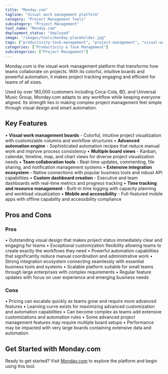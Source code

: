 ```yaml
---
title: "Monday.com"
tagline: "Visual work management platform"
category: "Project Management Tools"
subcategory: "Project Management"
tool_name: "Monday.com"
deployment_status: "deployed"
image: "/images/tools/monday-placeholder.jpg"
tags: ["productivity-task-management", "project-management", "visual-workflows", "team-collaboration", "workflow-automation"]
categories: ["Productivity & Task Management"]
subcategories: ["Project Management"]
---
```

Monday.com is the visual work management platform that transforms how teams collaborate on projects. With its colorful, intuitive boards and powerful automation, it makes project tracking engaging and efficient for teams of all sizes.

Used by over 180,000 customers including Coca-Cola, BD, and Universal Music Group, Monday.com adapts to any workflow while keeping everyone aligned. Its strength lies in making complex project management feel simple through visual design and smart automation.

## Key Features

• **Visual work management boards** - Colorful, intuitive project visualization with customizable columns and workflow structures
• **Advanced automation engine** - Sophisticated automation recipes that reduce manual work and improve process consistency
• **Multiple board views** - Kanban, calendar, timeline, map, and chart views for diverse project visualization needs
• **Team collaboration tools** - Real-time updates, commenting, file sharing, and notification management systems
• **Extensive integration ecosystem** - Native connections with popular business tools and robust API capabilities
• **Custom dashboard creation** - Executive and team dashboards with real-time metrics and progress tracking
• **Time tracking and resource management** - Built-in time logging with capacity planning and workload visualization
• **Mobile and accessibility** - Full-featured mobile apps with offline capability and accessibility compliance

## Pros and Cons

### Pros
• Outstanding visual design that makes project status immediately clear and engaging for teams
• Exceptional customization flexibility allowing teams to create exactly the workflows they need
• Powerful automation capabilities that significantly reduce manual coordination and administrative work
• Strong integration ecosystem connecting seamlessly with essential business tools and systems
• Scalable platform suitable for small teams through large enterprises with complex requirements
• Regular feature updates with focus on user experience and emerging business needs

### Cons
• Pricing can escalate quickly as teams grow and require more advanced features
• Learning curve exists for maximizing advanced customization and automation capabilities
• Can become complex as teams add extensive customizations and automation rules
• Some advanced project management features may require multiple board setups
• Performance may be impacted with very large boards containing extensive data and automation

## Get Started with Monday.com

Ready to get started? Visit [Monday.com](https://monday.com) to explore the platform and begin using this tool.